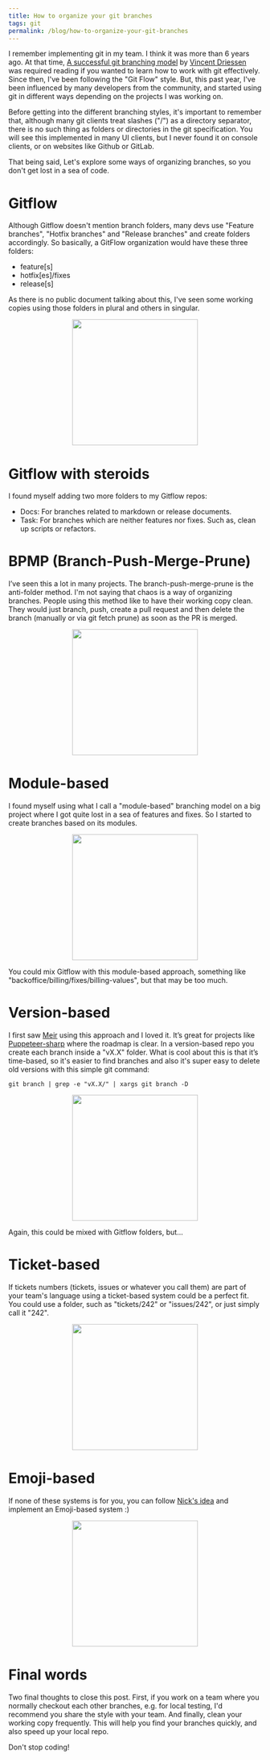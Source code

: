 ```yaml
---
title: How to organize your git branches
tags: git
permalink: /blog/how-to-organize-your-git-branches
---
```


I remember implementing git in my team. I think it was more than 6 years ago. At that time, [A successful git branching model](https://nvie.com/posts/a-successful-git-branching-model/) by [Vincent Driessen](https://twitter.com/nvie) was required reading if you wanted to learn how to work with git effectively. Since then, I've been following the "Git Flow" style. But, this past year, I've been influenced by many developers from the community, and started using git in different ways depending on the projects I was working on.

Before getting into the different branching styles, it's important to remember that, although many git clients treat slashes ("/") as a directory separator, there is no such thing as folders or directories in the git specification. You will see this implemented in many UI clients, but I never found it on console clients, or on websites like Github or GitLab.

That being said, Let's explore some ways of organizing branches, so you don't get lost in a sea of code.

# Gitflow
 
Although Gitflow doesn't mention branch folders, many devs use "Feature branches", "Hotfix branches" and "Release branches" and create folders accordingly.
So basically, a GitFlow organization would have these three folders:
* feature[s]
* hotfix[es]/fixes
* release[s]

As there is no public document talking about this, I've seen some working copies using those folders in plural and others in singular.

<img src="https://raw.githubusercontent.com/kblok/kblok.github.io/master/img/git-branches/gitflow.png" width="250px" style="display: block; margin: auto;">

# Gitflow with steroids

I found myself adding two more folders to my Gitflow repos:
 * Docs: For branches related to markdown or release documents.
 * Task: For branches which are neither features nor fixes. Such as, clean up scripts or refactors.

# BPMP (Branch-Push-Merge-Prune)

I’ve seen this a lot in many projects. The branch-push-merge-prune is the anti-folder method. I'm not saying that chaos is a way of organizing branches. People using this method like to have their working copy clean. They would just branch, push, create a pull request and then delete the branch (manually or via git fetch prune) as soon as the PR is merged.

<img src="https://raw.githubusercontent.com/kblok/kblok.github.io/master/img/git-branches/bpmp.png" width="250px" style="display: block; margin: auto;">

# Module-based

I found myself using what I call a "module-based" branching model on a big project where I got quite lost in a sea of features and fixes. So I started to create branches based on its modules. 

<img src="https://raw.githubusercontent.com/kblok/kblok.github.io/master/img/git-branches/module-based.png" width="250px" style="display: block; margin: auto;">

You could mix Gitflow with this module-based approach, something like "backoffice/billing/fixes/billing-values", but that may be too much.

# Version-based

I first saw [Meir](https://twitter.com/MeirBlachman) using this approach and I loved it. It’s great for projects like [Puppeteer-sharp](https://github.com/hardkoded/puppeteer-sharp) where the roadmap is clear.
In a version-based repo you create each branch inside a "vX.X" folder. What is cool about this is that it’s time-based, so it's easier to find branches and also it's super easy to delete old versions with this simple git command:

`git branch | grep -e "vX.X/" | xargs git branch -D`

<img src="https://raw.githubusercontent.com/kblok/kblok.github.io/master/img/git-branches/version-based.png" width="250px" style="display: block; margin: auto;">

Again, this could be mixed with Gitflow folders, but...

# Ticket-based

If tickets numbers (tickets, issues or whatever you call them) are part of your team's language using a ticket-based system could be a perfect fit.
You could use a folder, such as "tickets/242" or "issues/242", or just simply call it "242".

<img src="https://raw.githubusercontent.com/kblok/kblok.github.io/master/img/git-branches/tickets-based.png" width="250px" style="display: block; margin: auto;">

# Emoji-based

If none of these systems is for you, you can follow [Nick's idea](https://twitter.com/Nick_Craver/status/1037841352053194752) and implement an Emoji-based system :)

<img src="https://raw.githubusercontent.com/kblok/kblok.github.io/master/img/git-branches/emoji-based.jpg" width="250px" style="display: block; margin: auto;">

# Final words

Two final thoughts to close this post. First, if you work on a team where you normally checkout each other branches, e.g. for local testing, I'd recommend you share the style with your team.
And finally, clean your working copy frequently. This will help you find your branches quickly, and also speed up your local repo.

Don't stop coding!
